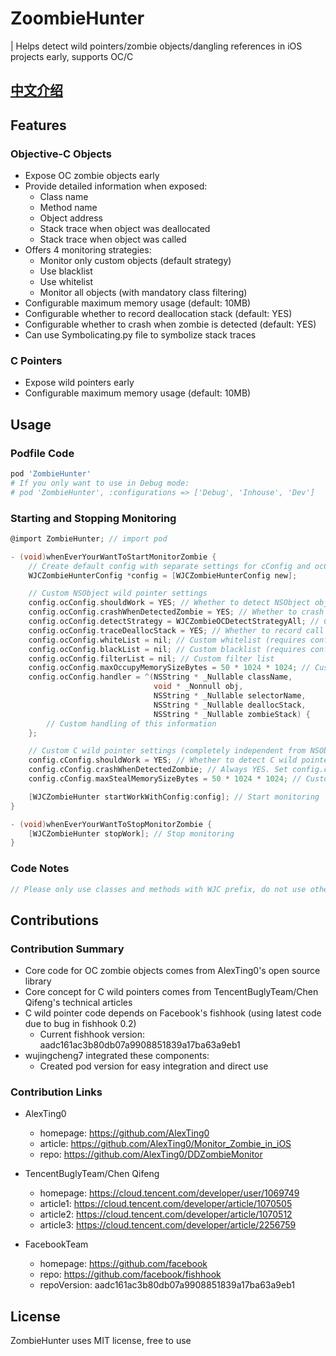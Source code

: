 # ZoombieHunter

| Helps detect wild pointers/zombie objects/dangling references in iOS projects early, supports OC/C

## [中文介绍](README_CN.md)

## Features

### Objective-C Objects

- Expose OC zombie objects early
- Provide detailed information when exposed:
  - Class name
  - Method name
  - Object address
  - Stack trace when object was deallocated
  - Stack trace when object was called
- Offers 4 monitoring strategies:
  - Monitor only custom objects (default strategy)
  - Use blacklist
  - Use whitelist
  - Monitor all objects (with mandatory class filtering)
- Configurable maximum memory usage (default: 10MB)
- Configurable whether to record deallocation stack (default: YES)
- Configurable whether to crash when zombie is detected (default: YES)
- Can use Symbolicating.py file to symbolize stack traces

### C Pointers

- Expose wild pointers early
- Configurable maximum memory usage (default: 10MB)

## Usage

### Podfile Code

```ruby
pod 'ZombieHunter'
# If you only want to use in Debug mode:
# pod 'ZombieHunter', :configurations => ['Debug', 'Inhouse', 'Dev']
```

### Starting and Stopping Monitoring

```Objective-C
@import ZombieHunter; // import pod

- (void)whenEverYourWantToStartMonitorZombie {
    // Create default config with separate settings for cConfig and ocConfig
    WJCZombieHunterConfig *config = [WJCZombieHunterConfig new];

    // Custom NSObject wild pointer settings
    config.ocConfig.shouldWork = YES; // Whether to detect NSObject objects
    config.ocConfig.crashWhenDetectedZombie = YES; // Whether to crash immediately when wild pointer is detected
    config.ocConfig.detectStrategy = WJCZombieOCDetectStrategyAll; // Custom monitoring strategy
    config.ocConfig.traceDeallocStack = YES; // Whether to record call stack when object is first deallocated
    config.ocConfig.whiteList = nil; // Custom whitelist (requires config.ocConfig.detectStrategy = .whitelist)
    config.ocConfig.blackList = nil; // Custom blacklist (requires config.ocConfig.detectStrategy = .blacklist)
    config.ocConfig.filterList = nil; // Custom filter list
    config.ocConfig.maxOccupyMemorySizeBytes = 50 * 1024 * 1024; // Custom max memory cache
    config.ocConfig.handler = ^(NSString * _Nullable className,
                                void * _Nonnull obj,
                                NSString * _Nullable selectorName,
                                NSString * _Nullable deallocStack,
                                NSString * _Nullable zombieStack) {
        // Custom handling of this information
    };

    // Custom C wild pointer settings (completely independent from NSObject settings)
    config.cConfig.shouldWork = YES; // Whether to detect C wild pointers
    config.cConfig.crashWhenDetectedZombie; // Always YES. Set config.cConfig.shouldWork = NO if you don't want immediate crash
    config.cConfig.maxStealMemorySizeBytes = 50 * 1024 * 1024; // Custom max memory cache

    [WJCZombieHunter startWorkWithConfig:config]; // Start monitoring
}

- (void)whenEverYourWantToStopMonitorZombie {
    [WJCZombieHunter stopWork]; // Stop monitoring
}
```

### Code Notes

```Objective-C
// Please only use classes and methods with WJC prefix, do not use other classes/methods directly
```

## Contributions

### Contribution Summary

- Core code for OC zombie objects comes from AlexTing0's open source library
- Core concept for C wild pointers comes from TencentBuglyTeam/Chen Qifeng's technical articles
- C wild pointer code depends on Facebook's fishhook (using latest code due to bug in fishhook 0.2)
  - Current fishhook version: aadc161ac3b80db07a9908851839a17ba63a9eb1
- wujingcheng7 integrated these components:
  - Created pod version for easy integration and direct use

### Contribution Links

- AlexTing0
  - homepage: <https://github.com/AlexTing0>
  - article: <https://github.com/AlexTing0/Monitor_Zombie_in_iOS>
  - repo: <https://github.com/AlexTing0/DDZombieMonitor>

- TencentBuglyTeam/Chen Qifeng
  - homepage: <https://cloud.tencent.com/developer/user/1069749>
  - article1: <https://cloud.tencent.com/developer/article/1070505>
  - article2: <https://cloud.tencent.com/developer/article/1070512>
  - article3: <https://cloud.tencent.com/developer/article/2256759>

- FacebookTeam
  - homepage: <https://github.com/facebook>
  - repo: <https://github.com/facebook/fishhook>
  - repoVersion: aadc161ac3b80db07a9908851839a17ba63a9eb1

## License

ZombieHunter uses MIT license, free to use
